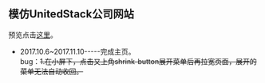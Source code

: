## 模仿UnitedStack公司网站
预览点击[这里](http://htmlpreview.github.io/?https://github.com/ginnko/company_page/blob/master/src/index.html)。

* 2017.10.6~2017.11.10-----完成主页。  
bug：~~1.在小屏下，点击又上角shrink-button展开菜单后再拉宽页面，展开的菜单无法自动收回。~~



